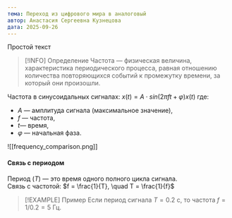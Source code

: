 ```yaml
---
тема: Переход из цифрового мира в аналоговый
автор: Анастасия Сергеевна Кузнецова
дата: 2025-09-26
---
```

Простой текст

> [!INFO] Определение
> Частота — физическая величина, характеристика периодического процесса, равная отношению количества повторяющихся событий к промежутку времени, за который они произошли.

Частота в синусоидальных сигналах:
$x(t)=A⋅sin⁡(2πft+\varphi)x(t)$
где:
- $A$ — амплитуда сигнала (максимальное значение),
- $f$ — частота,
- $t$— время,
- $\varphi$ — начальная фаза.

![[frequency_comparison.png]]
#### Связь с периодом

Период ($T$) — это время одного полного цикла сигнала.  
Связь с частотой:
$f = \frac{1}{T}, \quad T = \frac{1}{f}$

> [!EXAMPLE] Пример
 Если период сигнала $T=0.2$ с, то частота $f=1/0.2=5$  Гц.






